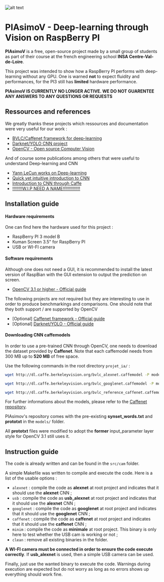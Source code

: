![alt text](https://raw.githubusercontent.com/flexus404/projet_ia/master/graphics/logo_piasimov.png "PIAsimoV")

# PIAsimoV - Deep-learning through Vision on RaspBerry PI

**PIAsimoV** is a free, open-source project made by a small group of students as part of their course at the french engineering school **INSA Centre-Val-de-Loire**.

This project was intended to show how a RaspBerry PI performs with deep-learning without any GPU. One is warned **not** to expect fluidity and performances, for the PI3 still has **limited** hardware performance.

**PIAsimoV IS CURRENTLY NO LONGER ACTIVE. WE DO NOT GUARENTEE ANY ANSWERS TO ANY QUESTIONS OR REQUESTS**
## Ressources and references

We greatly thanks these projects which ressources and documentation were very useful for our work :

* [BVLC/Caffenet framework for deep-learning](https://github.com/BVLC/caffe)
* [Darknet/YOLO CNN project](https://github.com/pjreddie/darknet)
* [OpenCV - Open source Computer Vision](https://github.com/opencv/opencv)

And of course some publications among others that were useful to understand Deep-learning and CNN
* [Yann LeCun works on Deep-learning](http://www.cs.nyu.edu/~yann/talks/lecun-ranzato-icml2013.pdf)
* [Quick yet intuitive introduction to CNN](http://cs231n.github.io/convolutional-networks/)
* [Introduction to CNN through Caffe](http://www.panderson.me/images/Caffe.pdf)
* [!!!!!!!!W.I.P NEED A NAME!!!!!!!!!!!!!!](http://www.cs.unc.edu/~wliu/papers/GoogLeNet.pdf)



## Installation guide

#### Hardware requirements
One can find here the hardware used for this project :
* RaspBerry PI 3 model B
* Kuman Screen 3.5" for RaspBerry PI 
* USB or WI-FI camera


#### Software requirements
Although one does not need a GUI, it is recommended to install the latest version of RaspBian with the GUI extension to output the prediction on screen.
* [OpenCV 3.1 or higher - Official guide](http://docs.opencv.org/master/df/d65/tutorial_table_of_content_introduction.html)

The following projects are not required but they are interesting to use in order to produce benchmarkings and comparisons. One should note that they both support / are supported by OpenCV
* [Optional] [Caffenet framework - Official guide](http://caffe.berkeleyvision.org/installation.html)
* [Optional] [Darknet/YOLO - Official guide](https://pjreddie.com/darknet/install/)

#### Downloading CNN  caffemodels
In order to use a pre-trained CNN through OpenCV, one needs to download the dataset provided by **Caffenet**. Note that each caffemodel needs from 300 MB up to **520 MB** of free space.

Use the following commands in the root directory `projet_ia/` :
```bash
wget http://dl.caffe.berkeleyvision.org/bvlc_alexnet.caffemodel -P models/bvlc_alexnet/

wget http://dl.caffe.berkeleyvision.org/bvlc_googlenet.caffemodel -P models/bvlc_googlenet/

wget http://dl.caffe.berkeleyvision.org/bvlc_reference_caffenet.caffemodel -P models/bvlc_caffenet/
```

For further informations about the models, please refer to the [Caffenet repository](https://github.com/BVLC/caffe/tree/master/models).

PIAsimov's repository comes with the pre-existing **synset_words.txt** and **prototxt** in the `models/` folder. 

All **prototxt** files were modified to adopt the **former** input_parameter layer style for OpenCV 3.1 still uses it.

## Instruction guide

The code is already written and can be found in the `src/cam` folder.

A simple Makefile was written to compile and execute the code. Here is a list of the usable options :
* `alexnet` : compile the code as **alexnet** at root project and indicates that it should use the **alexnet** CNN ;
* `usb` : compile the code as **usb_alexnet** at root project and indicates that it should use the **alexnet** CNN ;
* `googlenet` : compile the code as **googlenet** at root project and indicates that it should use the **googlenet** CNN ;
* `caffenet` : compile the code as **caffenet** at root project and indicates that it should use the **caffenet** CNN ;
* `minim` : compile the code as **minimale** at root project. This binary is only here to test whether the USB cam is working or not ;
* `clean` : remove all existing binaries in the folder.
 

**A WI-FI camera must be connected in order to ensure the code execute correctly**. If **usb_alexnet** is used, then a simple USB camera can be used.

Finally, just use the wanted binary to execute the code. Warnings during execution are expected but do not worry as long as no errors shows up everything should work fine.
